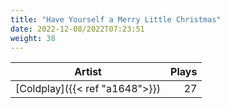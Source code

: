 ```yaml
---
title: "Have Yourself a Merry Little Christmas"
date: 2022-12-08/2022T07:23:51
weight: 38
---
```




 Artist | Plays 
----- | -----:
[Coldplay]({{< ref "a1648">}}) | 27
